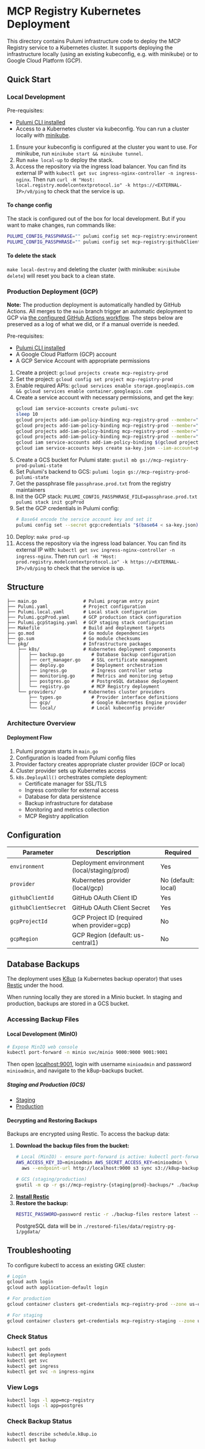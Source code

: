 # MCP Registry Kubernetes Deployment

This directory contains Pulumi infrastructure code to deploy the MCP Registry service to a Kubernetes cluster. It supports deploying the infrastructure locally (using an existing kubeconfig, e.g. with minikube) or to Google Cloud Platform (GCP).

## Quick Start

### Local Development

Pre-requisites:
- [Pulumi CLI installed](https://www.pulumi.com/docs/iac/download-install/)
- Access to a Kubernetes cluster via kubeconfig. You can run a cluster locally with [minikube](https://minikube.sigs.k8s.io/docs/start/).

1. Ensure your kubeconfig is configured at the cluster you want to use. For minikube, run `minikube start && minikube tunnel`.
2. Run `make local-up` to deploy the stack.
3. Access the repository via the ingress load balancer. You can find its external IP with `kubectl get svc ingress-nginx-controller -n ingress-nginx`. Then run `curl -H "Host: local.registry.modelcontextprotocol.io" -k https://<EXTERNAL-IP>/v0/ping` to check that the service is up.

#### To change config

The stack is configured out of the box for local development. But if you want to make changes, run commands like:

```bash
PULUMI_CONFIG_PASSPHRASE="" pulumi config set mcp-registry:environment local
PULUMI_CONFIG_PASSPHRASE="" pulumi config set mcp-registry:githubClientSecret --secret <some-secret-value>
```

#### To delete the stack

`make local-destroy` and deleting the cluster (with minikube: `minikube delete`) will reset you back to a clean state.

### Production Deployment (GCP)

**Note:** The production deployment is automatically handled by GitHub Actions. All merges to the `main` branch trigger an automatic deployment to GCP via [the configured GitHub Actions workflow](../.github/workflows/deploy.yml). The steps below are preserved as a log of what we did, or if a manual override is needed.

Pre-requisites:
- [Pulumi CLI installed](https://www.pulumi.com/docs/iac/download-install/)
- A Google Cloud Platform (GCP) account
- A GCP Service Account with appropriate permissions

1. Create a project: `gcloud projects create mcp-registry-prod`
2. Set the project: `gcloud config set project mcp-registry-prod`
3. Enable required APIs: `gcloud services enable storage.googleapis.com && gcloud services enable container.googleapis.com`
4. Create a service account with necessary permissions, and get the key:
   ```bash
   gcloud iam service-accounts create pulumi-svc
   sleep 10
   gcloud projects add-iam-policy-binding mcp-registry-prod --member="serviceAccount:pulumi-svc@mcp-registry-prod.iam.gserviceaccount.com" --role="roles/container.admin"
   gcloud projects add-iam-policy-binding mcp-registry-prod --member="serviceAccount:pulumi-svc@mcp-registry-prod.iam.gserviceaccount.com" --role="roles/compute.admin"
   gcloud projects add-iam-policy-binding mcp-registry-prod --member="serviceAccount:pulumi-svc@mcp-registry-prod.iam.gserviceaccount.com" --role="roles/storage.admin"
   gcloud projects add-iam-policy-binding mcp-registry-prod --member="serviceAccount:pulumi-svc@mcp-registry-prod.iam.gserviceaccount.com" --role="roles/storage.hmacKeyAdmin"
   gcloud iam service-accounts add-iam-policy-binding $(gcloud projects describe mcp-registry-prod --format="value(projectNumber)")-compute@developer.gserviceaccount.com --member="serviceAccount:pulumi-svc@mcp-registry-prod.iam.gserviceaccount.com" --role="roles/iam.serviceAccountUser"
   gcloud iam service-accounts keys create sa-key.json --iam-account=pulumi-svc@mcp-registry-prod.iam.gserviceaccount.com
   ```
5. Create a GCS bucket for Pulumi state: `gsutil mb gs://mcp-registry-prod-pulumi-state`
6. Set Pulumi's backend to GCS: `pulumi login gs://mcp-registry-prod-pulumi-state`
7. Get the passphrase file `passphrase.prod.txt` from the registry maintainers
8. Init the GCP stack: `PULUMI_CONFIG_PASSPHRASE_FILE=passphrase.prod.txt pulumi stack init gcpProd`
9. Set the GCP credentials in Pulumi config:
    ```bash
    # Base64 encode the service account key and set it
    pulumi config set --secret gcp:credentials "$(base64 < sa-key.json)"
    ```
10. Deploy: `make prod-up`
11. Access the repository via the ingress load balancer. You can find its external IP with: `kubectl get svc ingress-nginx-controller -n ingress-nginx`.
   Then run `curl -H "Host: prod.registry.modelcontextprotocol.io" -k https://<EXTERNAL-IP>/v0/ping` to check that the service is up.


## Structure

```
├── main.go                 # Pulumi program entry point
├── Pulumi.yaml             # Project configuration
├── Pulumi.local.yaml       # Local stack configuration
├── Pulumi.gcpProd.yaml     # GCP production stack configuration
├── Pulumi.gcpStaging.yaml  # GCP staging stack configuration
├── Makefile                # Build and deployment targets
├── go.mod                  # Go module dependencies
├── go.sum                  # Go module checksums
└── pkg/                    # Infrastructure packages
    ├── k8s/                # Kubernetes deployment components
    │   ├── backup.go          # Database backup configuration
    │   ├── cert_manager.go    # SSL certificate management
    │   ├── deploy.go          # Deployment orchestration
    │   ├── ingress.go         # Ingress controller setup
    │   ├── monitoring.go      # Metrics and monitoring setup
    │   ├── postgres.go        # PostgreSQL database deployment
    │   └── registry.go        # MCP Registry deployment
    └── providers/          # Kubernetes cluster providers
        ├── types.go           # Provider interface definitions
        ├── gcp/               # Google Kubernetes Engine provider
        └── local/             # Local kubeconfig provider
```

### Architecture Overview

#### Deployment Flow
1. Pulumi program starts in `main.go`
2. Configuration is loaded from Pulumi config files
3. Provider factory creates appropriate cluster provider (GCP or local)
4. Cluster provider sets up Kubernetes access
5. `k8s.DeployAll()` orchestrates complete deployment:
   - Certificate manager for SSL/TLS
   - Ingress controller for external access
   - Database for data persistence
   - Backup infrastructure for database
   - Monitoring and metrics collection
   - MCP Registry application

## Configuration

| Parameter | Description | Required |
|-----------|-------------|----------|
| `environment` | Deployment environment (local/staging/prod) | Yes |
| `provider` | Kubernetes provider (local/gcp) | No (default: local) |
| `githubClientId` | GitHub OAuth Client ID | Yes |
| `githubClientSecret` | GitHub OAuth Client Secret | Yes |
| `gcpProjectId` | GCP Project ID (required when provider=gcp) | No |
| `gcpRegion` | GCP Region (default: us-central1) | No |

## Database Backups

The deployment uses [K8up](https://k8up.io/) (a Kubernetes backup operator) that uses [Restic](https://restic.net/) under the hood.

When running locally they are stored in a Minio bucket. In staging and production, backups are stored in a GCS bucket.

### Accessing Backup Files

#### Local Development (MinIO)

```bash
# Expose MinIO web console
kubectl port-forward -n minio svc/minio 9000:9000 9001:9001
```

Then open [localhost:9001](http://localhost:9001), login with username `minioadmin` and password `minioadmin`, and navigate to the k8up-backups bucket.

##### Staging and Production (GCS)

- [Staging](https://console.cloud.google.com/storage/browser/mcp-registry-staging-backups?project=mcp-registry-staging)
- [Production](https://console.cloud.google.com/storage/browser/mcp-registry-prod-backups?project=mcp-registry-prod)

#### Decrypting and Restoring Backups

Backups are encrypted using Restic. To access the backup data:

1. **Download the backup files from the bucket:**
   ```bash
   # Local (MinIO) - ensure port-forward is active: kubectl port-forward -n minio svc/minio 9000:9000 9001:9001
   AWS_ACCESS_KEY_ID=minioadmin AWS_SECRET_ACCESS_KEY=minioadmin \
     aws --endpoint-url http://localhost:9000 s3 sync s3://k8up-backups/ ./backup-files/
   
   # GCS (staging/production)
   gsutil -m cp -r gs://mcp-registry-{staging|prod}-backups/* ./backup-files/
   ```
2. **[Install Restic](https://restic.readthedocs.io/en/latest/020_installation.html)**
3. **Restore the backup:**
   ```bash
   RESTIC_PASSWORD=password restic -r ./backup-files restore latest --target ./restored-files
   ```
   PostgreSQL data will be in `./restored-files/data/registry-pg-1/pgdata/`

## Troubleshooting

To configure kubectl to access an existing GKE cluster:

```bash
# Login
gcloud auth login
gcloud auth application-default login

# For production
gcloud container clusters get-credentials mcp-registry-prod --zone us-central1-b --project mcp-registry-prod

# For staging
gcloud container clusters get-credentials mcp-registry-staging --zone us-central1-b --project mcp-registry-staging
```

### Check Status

```bash
kubectl get pods
kubectl get deployment
kubectl get svc
kubectl get ingress
kubectl get svc -n ingress-nginx
```

### View Logs

```bash
kubectl logs -l app=mcp-registry
kubectl logs -l app=postgres
```

### Check Backup Status
```bash
kubectl describe schedule.k8up.io 
kubectl get backup
```
